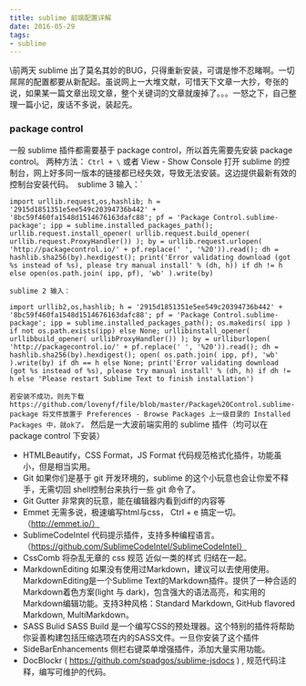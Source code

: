 ```yaml
---
title: sublime 前端配置详解
date: 2016-05-29
tags: 
- sublime
---
```

\前两天 sublime 出了莫名其妙的BUG，只得重新安装，可谓是惨不忍睹啊。一切屌屌的配置都要从新配起。虽说网上一大堆文献，可惜天下文章一大抄，夸张的说，如果某一篇文章出现文章，整个关键词的文章就废掉了。。。一怒之下，自己整理一篇小记，废话不多说，装起先。
### package control
一般 sublime 插件都需要基于 package control，所以首先需要先安装 package control。 两种方法： `Ctrl + \` 或者 View - Show Console 打开 sublime 的控制台，网上好多同一版本的链接都已经失效，导致无法安装。这边提供最新有效的控制台安装代码。` `sublime 3 输入：`

```
import urllib.request,os,hashlib; h = '2915d1851351e5ee549c20394736b442' + '8bc59f460fa1548d1514676163dafc88'; pf = 'Package Control.sublime-package'; ipp = sublime.installed_packages_path(); urllib.request.install_opener( urllib.request.build_opener( urllib.request.ProxyHandler()) ); by = urllib.request.urlopen( 'http://packagecontrol.io/' + pf.replace(' ', '%20')).read(); dh = hashlib.sha256(by).hexdigest(); print('Error validating download (got %s instead of %s), please try manual install' % (dh, h)) if dh != h else open(os.path.join( ipp, pf), 'wb' ).write(by)
```

`sublime 2 输入：`

```
import urllib2,os,hashlib; h = '2915d1851351e5ee549c20394736b442' + '8bc59f460fa1548d1514676163dafc88'; pf = 'Package Control.sublime-package'; ipp = sublime.installed_packages_path(); os.makedirs( ipp ) if not os.path.exists(ipp) else None; urllibinstall_opener( urllibbuild_opener( urllibProxyHandler()) ); by = urlliburlopen( 'http://packagecontrol.io/' + pf.replace(' ', '%20')).read(); dh = hashlib.sha256(by).hexdigest(); open( os.path.join( ipp, pf), 'wb' ).write(by) if dh == h else None; print('Error validating download (got %s instead of %s), please try manual install' % (dh, h) if dh != h else 'Please restart Sublime Text to finish installation')
```

`若安装不成功，则先下载 https://github.com/lovenyf/file/blob/master/Package%20Control.sublime-package 将文件放置于 Preferences - Browse Packages 上一级目录的 Installed Packages 中，就ok了。` 然后是一大波前端实用的 sublime 插件（均可以在 package control 下安装）

*   HTMLBeautify，CSS Format，JS Format 代码规范格式化插件，功能虽小，但是相当实用。
*   Git 如果你们是基于 git 开发环境的，sublime 的这个小玩意也会让你爱不释手，无需切回 shell控制台来执行一些 git 命令了。
*   Git Gutter 非常爽的玩意，能在编辑器内看到diff的内容等
*   Emmet 无需多说，极速编写html与css， Ctrl + e 搞定一切。（http://emmet.io/）
*   SublimeCodeIntel 代码提示插件，支持多种编程语言。（https://github.com/SublimeCodeIntel/SublimeCodeIntel）
*   CssComb 将杂乱无章的 css 规范 近似一类的样式 归结在一起。
*   MarkdownEditing 如果没有使用过Markdown，建议可以去使用使用。 MarkdownEditing是一个Sublime Text的Markdown插件。提供了一种合适的Markdown着色方案(light 与 dark)，包含强大的语法高亮，和实用的Markdown编辑功能。支持3种风格：Standard Markdown, GitHub flavored Markdown, MultiMarkdown。
*   SASS Bulid SASS Build 是一个编写CSS的预处理器。这个特别的插件将帮助你妥善构建包括压缩选项在内的SASS文件。一旦你安装了这个插件
*   SideBarEnhancements 侧栏右键菜单增强插件，添加大量实用功能。
*   DocBlockr ( https://github.com/spadgos/sublime-jsdocs ) , 规范代码注释，编写可维护的代码。